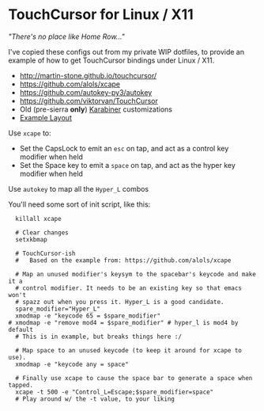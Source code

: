 # TouchCursor for Linux / X11

_"There's no place like Home Row..."_

I've copied these configs out from my private WIP dotfiles, to provide an
example of how to get TouchCursor bindings under Linux / X11.

* http://martin-stone.github.io/touchcursor/
* https://github.com/alols/xcape
* https://github.com/autokey-py3/autokey
* https://github.com/viktorvan/TouchCursor
* Old (pre-sierra **only**) [Karabiner](https://github.com/jeebak/dotfiles/tree/master/karabiner) customizations
* [Example Layout](http://www.keyboard-layout-editor.com/#/gists/55f3e3c9149d23cbae5f8ac559627d0f)

Use `xcape` to:

* Set the CapsLock to emit an `esc` on tap, and act as a control
  key modifier when held
* Set the Space key to emit a `space` on tap, and act as the hyper
  key modifier when held

Use `autokey` to map all the `Hyper_L` combos

You'll need some sort of init script, like this:

```
  killall xcape

  # Clear changes
  setxkbmap

  # TouchCursor-ish
  #   Based on the example from: https://github.com/alols/xcape

  # Map an unused modifier's keysym to the spacebar's keycode and make it a
  # control modifier. It needs to be an existing key so that emacs won't
  # spazz out when you press it. Hyper_L is a good candidate.
  spare_modifier="Hyper_L"
  xmodmap -e "keycode 65 = $spare_modifier"
# xmodmap -e "remove mod4 = $spare_modifier" # hyper_l is mod4 by default
  # This is in example, but breaks things here :/

  # Map space to an unused keycode (to keep it around for xcape to use).
  xmodmap -e "keycode any = space"

  # Finally use xcape to cause the space bar to generate a space when tapped.
  xcape -t 500 -e "Control_L=Escape;$spare_modifier=space"
  # Play around w/ the -t value, to your liking
```
